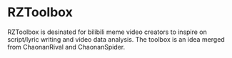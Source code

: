 # RZToolbox
RZToolbox is desinated for bilibili meme video creators to inspire on script/lyric writing and video data analysis. The toolbox is an idea merged from ChaonanRival and ChaonanSpider.
